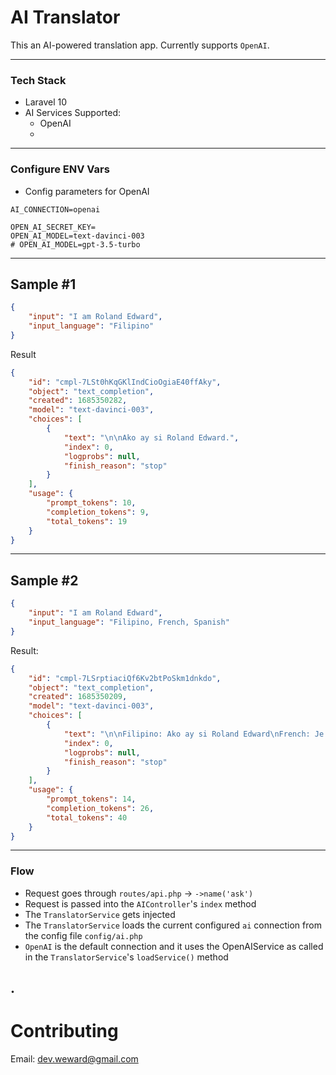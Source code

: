 # AI Translator

This an AI-powered translation app. Currently supports `OpenAI`.

---
### Tech Stack

- Laravel 10
- AI Services Supported:
    - OpenAI
    - 

---
### Configure ENV Vars

- Config parameters for OpenAI

```
AI_CONNECTION=openai

OPEN_AI_SECRET_KEY=
OPEN_AI_MODEL=text-davinci-003
# OPEN_AI_MODEL=gpt-3.5-turbo

```

---

## Sample #1
```json
{
    "input": "I am Roland Edward",
    "input_language": "Filipino"
}
```

Result

```json
{
    "id": "cmpl-7LSt0hKqGKlIndCioOgiaE40ffAky",
    "object": "text_completion",
    "created": 1685350282,
    "model": "text-davinci-003",
    "choices": [
        {
            "text": "\n\nAko ay si Roland Edward.",
            "index": 0,
            "logprobs": null,
            "finish_reason": "stop"
        }
    ],
    "usage": {
        "prompt_tokens": 10,
        "completion_tokens": 9,
        "total_tokens": 19
    }
}
```

---
## Sample #2

```json
{
    "input": "I am Roland Edward",
    "input_language": "Filipino, French, Spanish"
}
```

Result:
```json
{
    "id": "cmpl-7LSrptiaciQf6Kv2btPoSkm1dnkdo",
    "object": "text_completion",
    "created": 1685350209,
    "model": "text-davinci-003",
    "choices": [
        {
            "text": "\n\nFilipino: Ako ay si Roland Edward\nFrench: Je suis Roland Edward\nSpanish: Soy Roland Edward",
            "index": 0,
            "logprobs": null,
            "finish_reason": "stop"
        }
    ],
    "usage": {
        "prompt_tokens": 14,
        "completion_tokens": 26,
        "total_tokens": 40
    }
}
```

---
### Flow
- Request goes through `routes/api.php` -> `->name('ask')`
- Request is passed into the `AIController`'s `index` method
- The `TranslatorService` gets injected
- The `TranslatorService` loads the current configured `ai` connection from the config file `config/ai.php`
- `OpenAI` is the default connection and it uses the OpenAIService as called in the `TranslatorService`'s  `loadService()` method


.
---
# Contributing

Email: dev.weward@gmail.com